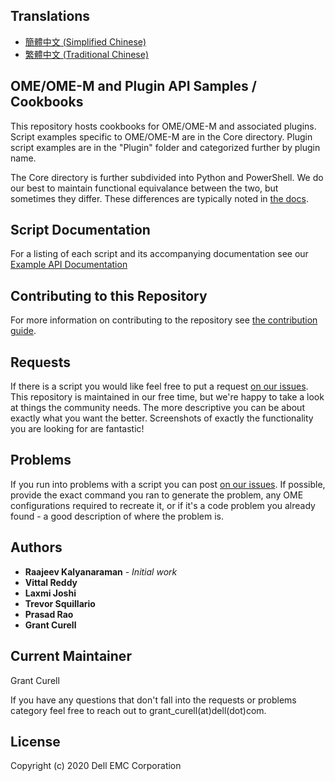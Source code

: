 ## Translations

- [簡體中文 (Simplified Chinese)](docs/translations/README_zh.md)
- [繁體中文 (Traditional Chinese)](docs/translations/README_zh_TW.md)

## OME/OME-M and Plugin API Samples / Cookbooks

This repository hosts cookbooks for OME/OME-M and associated plugins. Script examples specific to OME/OME-M are in the Core directory. Plugin script examples are in the "Plugin" folder and categorized further by plugin name.

The Core directory is further subdivided into Python and PowerShell. We do our best to maintain functional equivalance between the two, but sometimes they differ. These differences are typically noted in [the docs](docs/API.md).

## Script Documentation

For a listing of each script and its accompanying documentation see our [Example API Documentation](docs/API.md)

## Contributing to this Repository

For more information on contributing to the repository see [the contribution guide](docs/CONTRIBUTING.md).

## Requests

If there is a script you would like feel free to put a request [on our issues](https://github.com/dell/OpenManage-Enterprise/issues). This repository is maintained in our free time, but we're happy to take a look at things the community needs. The more descriptive you can be about exactly what you want the better. Screenshots of exactly the functionality you are looking for are fantastic!

## Problems

If you run into problems with a script you can post [on our issues](https://github.com/dell/OpenManage-Enterprise/issues). If possible, provide the exact command you ran to generate the problem, any OME configurations required to recreate it, or if it's a code problem you already found - a good description of where the problem is.

## Authors

* **Raajeev Kalyanaraman** - *Initial work*
* **Vittal Reddy**
* **Laxmi Joshi** 
* **Trevor Squillario**
* **Prasad Rao**
* **Grant Curell**

## Current Maintainer

Grant Curell

If you have any questions that don't fall into the requests or problems category feel free to reach out to grant_curell(at)dell(dot)com.

## License

Copyright (c) 2020 Dell EMC Corporation
